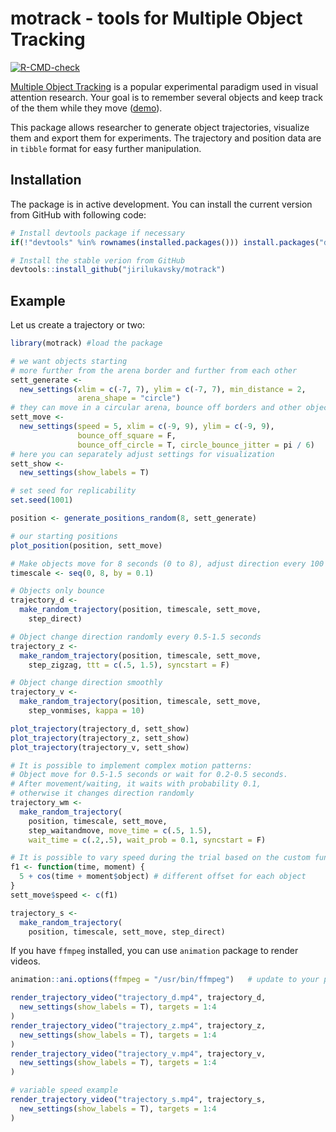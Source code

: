 # motrack - tools for Multiple Object Tracking

<!-- badges: start -->
[![R-CMD-check](https://github.com/jirilukavsky/motrack/actions/workflows/R-CMD-check.yaml/badge.svg)](https://github.com/jirilukavsky/motrack/actions/workflows/R-CMD-check.yaml)
<!-- badges: end -->

[Multiple Object Tracking](http://www.scholarpedia.org/article/Multiple_object_tracking) 
is a popular experimental paradigm used in visual attention research.
Your goal is to remember several objects and 
keep track of the them while they move ([demo](https://youtu.be/lAQM4QJRYV8)).

This package allows researcher to generate object trajectories, 
visualize them and export them for experiments.
The trajectory and position data are in `tibble` format for easy further manipulation. 

## Installation

The package is in active development. 
You can install the current version from GitHub with following code:

``` r
# Install devtools package if necessary
if(!"devtools" %in% rownames(installed.packages())) install.packages("devtools")

# Install the stable verion from GitHub
devtools::install_github("jirilukavsky/motrack")
```

## Example

Let us create a trajectory or two:

``` r
library(motrack) #load the package

# we want objects starting 
# more further from the arena border and further from each other
sett_generate <-
  new_settings(xlim = c(-7, 7), ylim = c(-7, 7), min_distance = 2,
               arena_shape = "circle")
# they can move in a circular arena, bounce off borders and other objects
sett_move <-
  new_settings(speed = 5, xlim = c(-9, 9), ylim = c(-9, 9),
               bounce_off_square = F,
               bounce_off_circle = T, circle_bounce_jitter = pi / 6)
# here you can separately adjust settings for visualization
sett_show <-
  new_settings(show_labels = T)

# set seed for replicability
set.seed(1001)

position <- generate_positions_random(8, sett_generate)

# our starting positions
plot_position(position, sett_move)

# Make objects move for 8 seconds (0 to 8), adjust direction every 100 ms
timescale <- seq(0, 8, by = 0.1)

# Objects only bounce
trajectory_d <- 
  make_random_trajectory(position, timescale, sett_move, 
    step_direct)

# Object change direction randomly every 0.5-1.5 seconds
trajectory_z <- 
  make_random_trajectory(position, timescale, sett_move, 
    step_zigzag, ttt = c(.5, 1.5), syncstart = F)

# Object change direction smoothly
trajectory_v <- 
  make_random_trajectory(position, timescale, sett_move, 
    step_vonmises, kappa = 10)

plot_trajectory(trajectory_d, sett_show)
plot_trajectory(trajectory_z, sett_show)
plot_trajectory(trajectory_v, sett_show)

# It is possible to implement complex motion patterns:
# Object move for 0.5-1.5 seconds or wait for 0.2-0.5 seconds. 
# After movement/waiting, it waits with probability 0.1, 
# otherwise it changes direction randomly
trajectory_wm <- 
  make_random_trajectory(
    position, timescale, sett_move, 
    step_waitandmove, move_time = c(.5, 1.5), 
    wait_time = c(.2,.5), wait_prob = 0.1, syncstart = F)

# It is possible to vary speed during the trial based on the custom function
f1 <- function(time, moment) {
  5 + cos(time + moment$object) # different offset for each object
}
sett_move$speed <- c(f1)

trajectory_s <- 
  make_random_trajectory(
    position, timescale, sett_move, step_direct)
```

If you have `ffmpeg` installed, you can use `animation` package to render videos.

``` r
animation::ani.options(ffmpeg = "/usr/bin/ffmpeg")   # update to your path

render_trajectory_video("trajectory_d.mp4", trajectory_d, 
  new_settings(show_labels = T), targets = 1:4
)
render_trajectory_video("trajectory_z.mp4", trajectory_z, 
  new_settings(show_labels = T), targets = 1:4
)
render_trajectory_video("trajectory_v.mp4", trajectory_v, 
  new_settings(show_labels = T), targets = 1:4
)

# variable speed example
render_trajectory_video("trajectory_s.mp4", trajectory_s, 
  new_settings(show_labels = T), targets = 1:4
)
```
